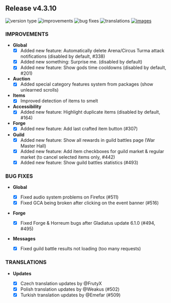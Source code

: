 ## Release v4.3.10

![version type](https://img.shields.io/badge/version-beta-yellow.svg?style=flat-square)
![improvements](https://img.shields.io/badge/improvements-10-green.svg?style=flat-square)
![bug fixes](https://img.shields.io/badge/bug%20fixes-4-red.svg?style=flat-square)
![translations](https://img.shields.io/badge/translations-3-blue.svg?style=flat-square)
[![images](https://img.shields.io/badge/🖼️-Preview-blueviolet.svg?style=flat-square)](/documentation/PROGRESS_W_IMG.md)

### IMPROVEMENTS

- **Global**
  - [X] Added new feature: Automatically delete Arena/Circus Turma attack notifications (disabled by default, #338)
  - [X] Added new something: Surprise me. (disabled by default)
  - [X] Added new feature: Show gods time cooldowns (disabled by default, #201)

- **Auction**
  - [X] Added special category features system from packages (show unlearned scrolls)

- **Items**
  - [X] Improved detection of items to smelt
 
- **Accessibility**
  - [X] Added new feature: Highlight duplicate items (disabled by default, #164)
 
- **Forge**
  - [X] Added new feature: Add last crafted item button (#307)
 
- **Guild**
  - [X] Added new feature: Show all rewards in guild battles page (War Master Hall)
  - [X] Added new feature: Add item checkboxes for guild market & regular market (to cancel selected items only, #442)
  - [X] Added new feature: Show guild battles statistics (#493)

### BUG FIXES
- **Global**

  - [X] Fixed audio system problems on Firefox (#511)
  - [X] Fixed GCA being broken after clicking on the event banner (#516)

- **Forge**

  - [X] Fixed Forge & Horreum bugs after Gladiatus update 6.1.0 (#494, #495)
 
- **Messages**

  - [X] Fixed guild battle results not loading (too many requests)

### TRANSLATIONS

- **Updates**

  - [X] Czech translation updates by @FrutyX
  - [X] Polish translation updates by @Weakus (#502)
  - [X] Turkish translation updates by @Emefar (#509)
